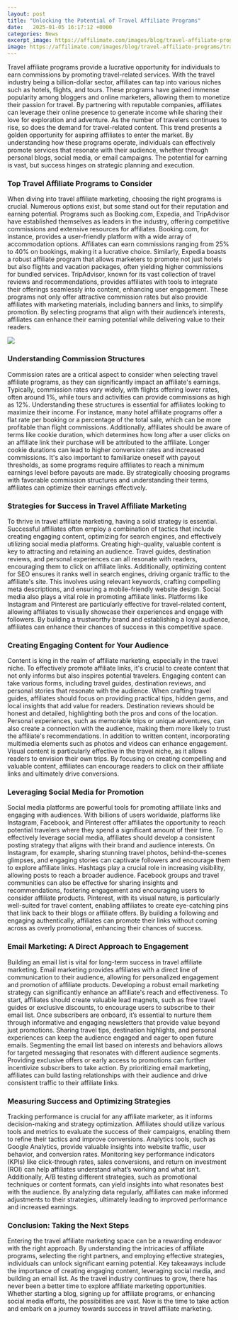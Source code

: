 ```yaml
---
layout: post
title: "Unlocking the Potential of Travel Affiliate Programs"
date:   2025-01-05 16:17:12 +0000
categories: News
excerpt_image: https://affilimate.com/images/blog/travel-affiliate-programs/travel-affiliate-programs.png
image: https://affilimate.com/images/blog/travel-affiliate-programs/travel-affiliate-programs.png
---
```


Travel affiliate programs provide a lucrative opportunity for individuals to earn commissions by promoting travel-related services. With the travel industry being a billion-dollar sector, affiliates can tap into various niches such as hotels, flights, and tours. These programs have gained immense popularity among bloggers and online marketers, allowing them to monetize their passion for travel. By partnering with reputable companies, affiliates can leverage their online presence to generate income while sharing their love for exploration and adventure.
As the number of travelers continues to rise, so does the demand for travel-related content. This trend presents a golden opportunity for aspiring affiliates to enter the market. By understanding how these programs operate, individuals can effectively promote services that resonate with their audience, whether through personal blogs, social media, or email campaigns. The potential for earning is vast, but success hinges on strategic planning and execution. 
### Top Travel Affiliate Programs to Consider
When diving into travel affiliate marketing, choosing the right programs is crucial. Numerous options exist, but some stand out for their reputation and earning potential. Programs such as Booking.com, Expedia, and TripAdvisor have established themselves as leaders in the industry, offering competitive commissions and extensive resources for affiliates. 
Booking.com, for instance, provides a user-friendly platform with a wide array of accommodation options. Affiliates can earn commissions ranging from 25% to 40% on bookings, making it a lucrative choice. Similarly, Expedia boasts a robust affiliate program that allows marketers to promote not just hotels but also flights and vacation packages, often yielding higher commissions for bundled services. TripAdvisor, known for its vast collection of travel reviews and recommendations, provides affiliates with tools to integrate their offerings seamlessly into content, enhancing user engagement.
These programs not only offer attractive commission rates but also provide affiliates with marketing materials, including banners and links, to simplify promotion. By selecting programs that align with their audience’s interests, affiliates can enhance their earning potential while delivering value to their readers.

![](https://affilimate.com/images/blog/travel-affiliate-programs/travel-affiliate-programs.png)
### Understanding Commission Structures
Commission rates are a critical aspect to consider when selecting travel affiliate programs, as they can significantly impact an affiliate's earnings. Typically, commission rates vary widely, with flights offering lower rates, often around 1%, while tours and activities can provide commissions as high as 12%. Understanding these structures is essential for affiliates looking to maximize their income.
For instance, many hotel affiliate programs offer a flat rate per booking or a percentage of the total sale, which can be more profitable than flight commissions. Additionally, affiliates should be aware of terms like cookie duration, which determines how long after a user clicks on an affiliate link their purchase will be attributed to the affiliate. Longer cookie durations can lead to higher conversion rates and increased commissions.
It's also important to familiarize oneself with payout thresholds, as some programs require affiliates to reach a minimum earnings level before payouts are made. By strategically choosing programs with favorable commission structures and understanding their terms, affiliates can optimize their earnings effectively.
### Strategies for Success in Travel Affiliate Marketing
To thrive in travel affiliate marketing, having a solid strategy is essential. Successful affiliates often employ a combination of tactics that include creating engaging content, optimizing for search engines, and effectively utilizing social media platforms. 
Creating high-quality, valuable content is key to attracting and retaining an audience. Travel guides, destination reviews, and personal experiences can all resonate with readers, encouraging them to click on affiliate links. Additionally, optimizing content for SEO ensures it ranks well in search engines, driving organic traffic to the affiliate's site. This involves using relevant keywords, crafting compelling meta descriptions, and ensuring a mobile-friendly website design.
Social media also plays a vital role in promoting affiliate links. Platforms like Instagram and Pinterest are particularly effective for travel-related content, allowing affiliates to visually showcase their experiences and engage with followers. By building a trustworthy brand and establishing a loyal audience, affiliates can enhance their chances of success in this competitive space.
### Creating Engaging Content for Your Audience
Content is king in the realm of affiliate marketing, especially in the travel niche. To effectively promote affiliate links, it's crucial to create content that not only informs but also inspires potential travelers. Engaging content can take various forms, including travel guides, destination reviews, and personal stories that resonate with the audience.
When crafting travel guides, affiliates should focus on providing practical tips, hidden gems, and local insights that add value for readers. Destination reviews should be honest and detailed, highlighting both the pros and cons of the location. Personal experiences, such as memorable trips or unique adventures, can also create a connection with the audience, making them more likely to trust the affiliate's recommendations.
In addition to written content, incorporating multimedia elements such as photos and videos can enhance engagement. Visual content is particularly effective in the travel niche, as it allows readers to envision their own trips. By focusing on creating compelling and valuable content, affiliates can encourage readers to click on their affiliate links and ultimately drive conversions.
### Leveraging Social Media for Promotion
Social media platforms are powerful tools for promoting affiliate links and engaging with audiences. With billions of users worldwide, platforms like Instagram, Facebook, and Pinterest offer affiliates the opportunity to reach potential travelers where they spend a significant amount of their time. 
To effectively leverage social media, affiliates should develop a consistent posting strategy that aligns with their brand and audience interests. On Instagram, for example, sharing stunning travel photos, behind-the-scenes glimpses, and engaging stories can captivate followers and encourage them to explore affiliate links. Hashtags play a crucial role in increasing visibility, allowing posts to reach a broader audience.
Facebook groups and travel communities can also be effective for sharing insights and recommendations, fostering engagement and encouraging users to consider affiliate products. Pinterest, with its visual nature, is particularly well-suited for travel content, enabling affiliates to create eye-catching pins that link back to their blogs or affiliate offers. By building a following and engaging authentically, affiliates can promote their links without coming across as overly promotional, enhancing their chances of success.
### Email Marketing: A Direct Approach to Engagement
Building an email list is vital for long-term success in travel affiliate marketing. Email marketing provides affiliates with a direct line of communication to their audience, allowing for personalized engagement and promotion of affiliate products. Developing a robust email marketing strategy can significantly enhance an affiliate's reach and effectiveness.
To start, affiliates should create valuable lead magnets, such as free travel guides or exclusive discounts, to encourage users to subscribe to their email list. Once subscribers are onboard, it’s essential to nurture them through informative and engaging newsletters that provide value beyond just promotions. Sharing travel tips, destination highlights, and personal experiences can keep the audience engaged and eager to open future emails.
Segmenting the email list based on interests and behaviors allows for targeted messaging that resonates with different audience segments. Providing exclusive offers or early access to promotions can further incentivize subscribers to take action. By prioritizing email marketing, affiliates can build lasting relationships with their audience and drive consistent traffic to their affiliate links.
### Measuring Success and Optimizing Strategies
Tracking performance is crucial for any affiliate marketer, as it informs decision-making and strategy optimization. Affiliates should utilize various tools and metrics to evaluate the success of their campaigns, enabling them to refine their tactics and improve conversions.
Analytics tools, such as Google Analytics, provide valuable insights into website traffic, user behavior, and conversion rates. Monitoring key performance indicators (KPIs) like click-through rates, sales conversions, and return on investment (ROI) can help affiliates understand what’s working and what isn’t. 
Additionally, A/B testing different strategies, such as promotional techniques or content formats, can yield insights into what resonates best with the audience. By analyzing data regularly, affiliates can make informed adjustments to their strategies, ultimately leading to improved performance and increased earnings. 
### Conclusion: Taking the Next Steps
Entering the travel affiliate marketing space can be a rewarding endeavor with the right approach. By understanding the intricacies of affiliate programs, selecting the right partners, and employing effective strategies, individuals can unlock significant earning potential. 
Key takeaways include the importance of creating engaging content, leveraging social media, and building an email list. As the travel industry continues to grow, there has never been a better time to explore affiliate marketing opportunities. Whether starting a blog, signing up for affiliate programs, or enhancing social media efforts, the possibilities are vast. Now is the time to take action and embark on a journey towards success in travel affiliate marketing.